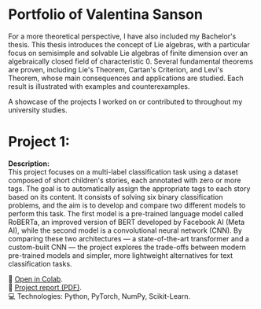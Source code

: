 # Portfolio of Valentina Sanson
For a more theoretical perspective, I have also included my Bachelor's thesis.
This thesis introduces the concept of Lie algebras, with a particular focus on semisimple and solvable Lie algebras of finite dimension over an algebraically closed field of characteristic 0. Several fundamental theorems are proven, including Lie's Theorem, Cartan's Criterion, and Levi's Theorem, whose main consequences and applications are studied. Each result is illustrated with examples and counterexamples.

A showcase of the projects I worked on or contributed to throughout my university studies.

# Project 1: 

**Description:**  
This project focuses on a multi-label classification task using a dataset composed of short children's stories, each annotated with zero or more tags. The goal is to automatically assign the appropriate tags to each story based on its content. It consists of solving six binary classification problems, and the aim is to develop and compare two different models to perform this task. The first model is a pre-trained language model called RoBERTa, an improved version of BERT developed by Facebook AI (Meta AI), while the second model is a convolutional neural network (CNN). By comparing these two architectures — a state-of-the-art transformer and a custom-built CNN — the project explores the trade-offs between modern pre-trained models and simpler, more lightweight alternatives for text classification tasks.

📎 [Open in Colab](https://drive.google.com/drive/folders/1IYAY6xWJyVYie-VnHuHL0mMQLMn8aFhb?usp=drive_link).<br>
📝 [Project report (PDF)](./ML_final_project.pdf).  
💻 Technologies: Python, PyTorch, NumPy, Scikit-Learn.


